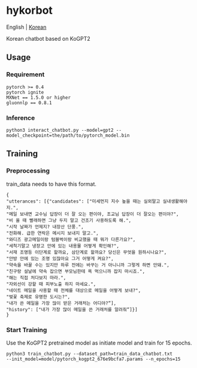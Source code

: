 # hykorbot
English | [Korean](/README_KOR.md)

Korean chatbot based on KoGPT2
## Usage
### Requirement
```
pytorch >= 0.4
pytorch ignite
MXNet == 1.5.0 or higher
gluonnlp == 0.8.1
```
### Inference
```
python3 interact_chatbot.py --model=gpt2 --model_checkpoint=the/path/to/pytorch_model.bin
```
## Training
### Preprocessing
train_data needs to have this format.
```
{
"utterances": [{"candidates": ["미세먼지 지수 높을 때는 실외말고 실내생활해야지.",
"메일 보내면 교수님 답장이 더 잘 오는 편이야, 조교님 답장이 더 잘오는 편이야?",
"비 올 때 빨래하면 그냥 두지 말고 건조기 사용하도록 해.",
"시작 날짜가 언제지? 내장산 단풍.",
"전화해. 급한 연락은 메시지 보내지 말고.",
"와디즈 광고메일이랑 텀블벅이랑 비교했을 때 뭐가 다른가요?",
"세척기말고 냉장고 안에 있는 내용물 어떻게 확인해?",
"서재 조명등 이단계로 할까요, 삼단계로 할까요? 당신은 무엇을 원하시나요?",
"안방 안에 있는 조명 있잖아요 그거 어떻게 켜요?",
"약속을 바꿀 수는 있지만 하루 전에는 바꾸는 거 아니니까 그렇게 하면 안돼.",
"친구랑 설날에 약속 잡으면 부모님한테 욕 먹으니까 잡지 마시죠.",
"해는 직접 처다보지 마라.",
"자외선이 강할 때 피부노출 하지 마세요.",
"네이트 메일을 사용할 때 전체를 대상으로 메일을 어떻게 보내?",
"벚꽃 축제로 유명한 도시는?",
"내가 쓴 메일을 가장 많이 받은 거래처는 어디야?“],
"history": ["내가 가장 많이 메일을 쓴 거래처를 알려줘“]}]
}
```
### Start Training
Use the KoGPT2 pretrained model as initiate model and train for 15 epochs.
```
python3 train_chatbot.py --dataset_path=train_data_chatbot.txt 
--init_model=model/pytorch_kogpt2_676e9bcfa7.params --n_epochs=15
```
